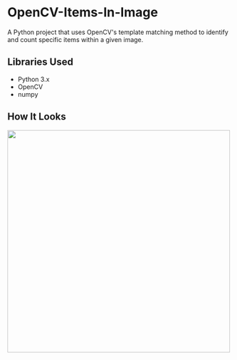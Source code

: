 # OpenCV-Items-In-Image
A Python project that uses OpenCV's template matching method to identify and count specific items within a given image.

## Libraries Used
- Python 3.x
- OpenCV
- numpy 
  
## How It Looks
<img src="https://github.com/lucas-ohlin/OpenCV-Items-In-Image/assets/113690228/b09df373-e17e-48ce-90e8-abb512ba5867" width="500">
